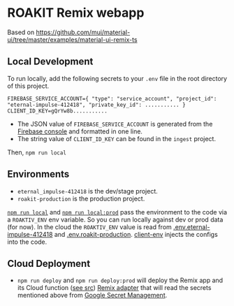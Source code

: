 # ROAKIT Remix webapp

Based on https://github.com/mui/material-ui/tree/master/examples/material-ui-remix-ts

## Local Development

To run locally, add the following secrets to your `.env` file in the root directory of this project.

    FIREBASE_SERVICE_ACCOUNT={ "type": "service_account", "project_id": "eternal-impulse-412418", "private_key_id": ........... }
    CLIENT_ID_KEY=gQrYw8b...........

- The JSON value of `FIREBASE_SERVICE_ACCOUNT` is generated from the
  [Firebase console](https://console.firebase.google.com/u/4/project/eternal-impulse-412418/settings/serviceaccounts/adminsdk)
  and formatted in one line.
- The string value of `CLIENT_ID_KEY` can be found in the `ingest` project.

Then, `npm run local`

## Environments

- `eternal_impulse-412418` is the dev/stage project.
- `roakit-production` is the production project.

[`npm run local`](package.json) and [`npm run local:prod`](package.json) pass the environment to the
code via a `ROAKTIV_ENV` env variable. So you can run locally against dev or prod data (for now). In
the cloud the `ROAKTIV_ENV` value is read from
[.env.eternal-impulse-412418](functions/.env.eternal-impulse-412418) and
[.env.roakit-production](functions/.env.roakit-production). [client-env](app/client-env) injects the
configs into the code.

## Cloud Deployment

- `npm run deploy` and `npm run deploy:prod` will deploy the Remix app and its Cloud function
  ([see src](functions/src/index.ts))
  [Remix adapter](https://remix.run/docs/en/main/other-api/adapter) that will read the secrets
  mentioned above from
  [Google Secret Management](https://console.cloud.google.com/security/secret-manager).
